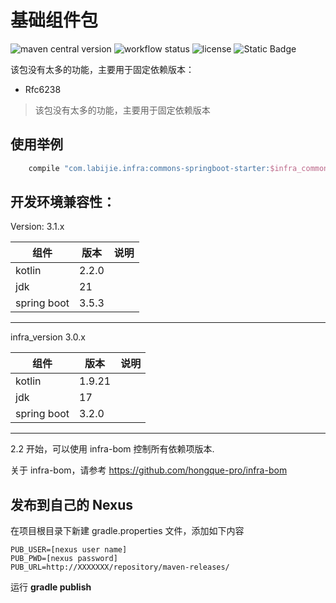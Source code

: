# 基础组件包

![maven central version](https://img.shields.io/maven-central/v/com.labijie.infra/commons-core?style=flat-square)
![workflow status](https://img.shields.io/github/actions/workflow/status/hongque-pro/infra-commons/build.yml?branch=main)
![license](https://img.shields.io/github/license/hongque-pro/infra-commons?style=flat-square)
![Static Badge](https://img.shields.io/badge/GraalVM-supported-green?style=flat&logoColor=blue&labelColor=orange)

该包没有太多的功能，主要用于固定依赖版本：

- Rfc6238

> 该包没有太多的功能，主要用于固定依赖版本

## 使用举例
```groovy
    compile "com.labijie.infra:commons-springboot-starter:$infra_commons_version"
```


## 开发环境兼容性：

Version: 3.1.x 

| 组件                          | 版本             | 说明               |
|-----------------------------|----------------|------------------|
| kotlin                      | 2.2.0          |                  |
| jdk                         | 21             |                  |
| spring boot                 | 3.5.3          |                  |

---

infra_version 3.0.x

| 组件           | 版本     |说明|
|--------------|--------|--------|
| kotlin       | 1.9.21 |           |
| jdk          | 17     |           |
| spring boot  | 3.2.0  |           |

---

2.2 开始，可以使用 infra-bom 控制所有依赖项版本.

关于 infra-bom，请参考 https://github.com/hongque-pro/infra-bom

## 发布到自己的 Nexus

在项目根目录下新建 gradle.properties 文件，添加如下内容

```text
PUB_USER=[nexus user name]
PUB_PWD=[nexus password]
PUB_URL=http://XXXXXXX/repository/maven-releases/
```
运行  **gradle publish**
